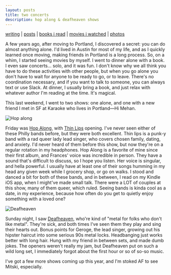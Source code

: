 ```yaml
---
layout: posts
title: two concerts
description: hop along & deafheaven shows
---
```


[writing](https://brookshelley.com/index) | [posts](https://brookshelley.com/posts) | [books i read](https://brookshelley.com/books) | [movies i watched](https://brookshelley.com/movies) | [photos](http://vsco.co/brookshelley/images/1)

A few years ago, after moving to Portland, I discovered a secret: you can do
almost anything alone. I'd lived in Austin for most of my life, and as I
quickly learned once moving, making friends in Portland is a long process. So,
on a whim, I started seeing movies by myself. I went to dinner alone with a
book. I even saw concerts... solo, and it was fun. I don't know why we all
think you have to do these activities with other people, but when you go alone
you don't have to wait for anyone to be ready to go, or to leave. There's no
coordination necessary, and if you want to talk to someone, you can always text
or use Slack. At dinner, I usually bring a book, and just relax with whatever
author I'm reading at the time. It's magical.

This last weekend, I went to two shows: one alone, and one with a new friend I
met in SF at Karaoke who lives in Portland—Hi Mehan.

![Hop along](https://www.dropbox.com/s/3typ8rr3v2bbyh7/Hopalong.jpg?dl=0)

Friday was [Hop Along](https://hopalong.bandcamp.com), with [Thin Lips](https://xxthinlipsxx.bandcamp.com) opening. I've never seen either of these
Philly bands before, but they were both excellent. Thin lips is a punk-y band
with a rad queer lady lead singer, who covers chosen family, dating, and
anxiety. I'd never heard of them before this show, but now they're on a regular
rotation in my headphones. Hop Along is a favorite of mine since their first
album, and Frances' voice was incredible in person. They have a sound that's
difficult to discuss, so I hope you listen. Her voice is singular, and hella
powerful. I usually have at least one of their songs humming in my head any
given week while I grocery shop, or go on walks. I stood and danced a bit for
both of these bands, and in between, I read on my Kindle iOS app, when I
might've made small talk. There were a LOT of couples at this show, many of
them queer, which ruled. Seeing bands is kinda cool as a date, in my
experience, because how often do you get to quietly enjoy something with a
loved one?

![Deafheaven](https://www.dropbox.com/s/jln93tsncy8qrr9/Deafheaven.jpg?dl=0)

Sunday night, I saw [Deafheaven](https://deafheavens.bandcamp.com), who're kind
of "metal for folks who don't like metal". They're sick, and both times I've
seen them they play and sing their hearts out. Bonus points for Geroge, the
lead singer, growing out his hipster haircut into some serious 90s metal locks.
Headbanging just works better with long hair. Hung with my friend in between
sets, and made dumb jokes. The openers weren't really my jam, but Deafheaven
put on such a wild long set, I immediately forgot about the first hour or so of
so-so music.

I've got a few more shows coming up this year, and I'm stoked AF to see Mitski,
especially.
